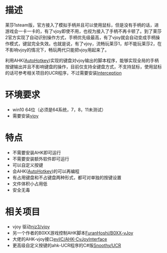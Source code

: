 # 描述
莱莎1steam版，官方接入了模拟手柄并且可以使用鼠标，但是没有手柄的话，进游戏会一卡一卡的，有了vjoy即使不用，也视为接入了手柄不再卡顿了。到了莱莎2官方实现了自动识别操作方式，手柄优先级最高，有了vjoy就会自动变成手柄操作模式，键鼠完全失效。也就是说，有了vjoy，流畅玩莱莎1，却不能玩莱莎2，在不影响vjoy的情况下，畅玩两代只能把vjoy用起来了。

利用AHK([AutoHotkey](https://www.autohotkey.com))实现的键盘对vjoy输出的脚本程序，能够实现全局的手柄按键输出并且不影响键盘的操作，目前仅支持全键盘方式，不支持鼠标，使用鼠标的话可参考相关项目的UCR程序，不过需要安装[Interception](https://github.com/oblitum/Interception)

# 环境要求
- win10 64位（必须是64系统，7，8，11未测试）
- 需要安装[vjoy](https://github.com/njz3/vJoy)

# 特点
- 不需要安装AHK即可运行
- 不需要安装额外软件即可运行
- 可以自定义按键
- 会AHK([AutoHotkey](https://www.autohotkey.com))的可以再编程
- 有占用键盘和不占键盘两种形式，都可对单独的按键设置
- 文件体积小占用低
- 安全无毒

# 相关项目
+ vjoy 驱动[njz3/vjoy](https://github.com/njz3/vJoy)
+ 另一个作者的B0XX游戏控制AHK脚本[FuranHoshi/B0XX-vJoy](https://github.com/FuranHoshi/B0XX-vJoy)
+ 大佬的AHK-vjoy接口[evilC/AHK-CvJoyInterface](https://github.com/evilC/AHK-CvJoyInterface)
+ 更高级自定义按键的ahk-UCR程序的C#版[Snoothy/UCR](https://github.com/Snoothy/UCR)